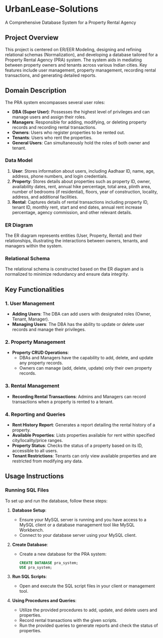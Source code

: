 # UrbanLease-Solutions
A Comprehensive Database System for a Property Rental Agency

## Project Overview

This project is centered on ER/EER Modeling, designing and refining relational schemas (Normalization), and developing a database tailored for a Property Rental Agency (PRA) system. The system aids in mediating between property owners and tenants across various Indian cities. Key features include user management, property management, recording rental transactions, and generating detailed reports.

## Domain Description

The PRA system encompasses several user roles:
- **DBA (Super User)**: Possesses the highest level of privileges and can manage users and assign their roles.
- **Managers**: Responsible for adding, modifying, or deleting property records and recording rental transactions.
- **Owners**: Users who register properties to be rented out.
- **Tenants**: Users who rent the properties.
- **General Users**: Can simultaneously hold the roles of both owner and tenant.

### Data Model

1. **User**: Stores information about users, including Aadhaar ID, name, age, address, phone numbers, and login credentials.
2. **Property**: Stores details about properties such as property ID, owner, availability dates, rent, annual hike percentage, total area, plinth area, number of bedrooms (if residential), floors, year of construction, locality, address, and additional facilities.
3. **Rental**: Captures details of rental transactions including property ID, tenant ID, monthly rent, start and end dates, annual rent increase percentage, agency commission, and other relevant details.

### ER Diagram

The ER diagram represents entities (User, Property, Rental) and their relationships, illustrating the interactions between owners, tenants, and managers within the system.

### Relational Schema

The relational schema is constructed based on the ER diagram and is normalized to minimize redundancy and ensure data integrity.

## Key Functionalities

### 1. User Management

- **Adding Users**: The DBA can add users with designated roles (Owner, Tenant, Manager).
- **Managing Users**: The DBA has the ability to update or delete user records and manage their privileges.

### 2. Property Management

- **Property CRUD Operations**:
  - DBAs and Managers have the capability to add, delete, and update any property records.
  - Owners can manage (add, delete, update) only their own property records.

### 3. Rental Management

- **Recording Rental Transactions**: Admins and Managers can record transactions when a property is rented to a tenant.

### 4. Reporting and Queries

- **Rent History Report**: Generates a report detailing the rental history of a property.
- **Available Properties**: Lists properties available for rent within specified city/locality/price ranges.
- **Property Status**: Checks the status of a property based on its ID, accessible to all users.
- **Tenant Restrictions**: Tenants can only view available properties and are restricted from modifying any data.

## Usage Instructions

### Running SQL Files

To set up and run the database, follow these steps:

1. **Database Setup**:
   - Ensure your MySQL server is running and you have access to a MySQL client or a database management tool like MySQL Workbench.
   - Connect to your database server using your MySQL client.

2. **Create Database**:
   - Create a new database for the PRA system:
     ```sql
     CREATE DATABASE pra_system;
     USE pra_system;
     ```

3. **Run SQL Scripts**:
   - Open and execute the SQL script files in your client or management tool.

4. **Using Procedures and Queries**:
   - Utilize the provided procedures to add, update, and delete users and properties.
   - Record rental transactions with the given scripts.
   - Run the provided queries to generate reports and check the status of properties.
